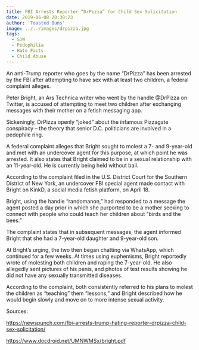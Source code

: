 ```yaml
---
title: FBI Arrests Reporter “DrPizza” for Child Sex Solicitation
date: 2019-06-08 20:30:23
author: 'Toasted Buns'
image: ../../images/drpizza.jpg
tags:
  - SJW
  - Pedophilia
  - Hate Facts
  - Child Abuse
---
```


An anti-Trump reporter who goes by the name “DrPizza” has been arrested by the FBI after attempting to have sex with at least two children, a federal complaint alleges.

Peter Bright, an Ars Technica writer who went by the handle @DrPizza on Twitter, is accused of attempting to meet two children after exchanging messages with their mother on a fetish messaging app.

Sickeningly, DrPizza openly “joked” about the infamous Pizzagate conspiracy – the theory that senior D.C. politicians are involved in a pedophile ring.


<script async src="//pagead2.googlesyndication.com/pagead/js/adsbygoogle.js"></script><ins class="adsbygoogle" style="display:block; text-align:center;"  data-ad-layout="in-article"  data-ad-format="fluid"  data-ad-client="ca-pub-2164900147810573"  data-ad-slot="8817307412"></ins><script>(adsbygoogle = window.adsbygoogle || []).push({});</script>

A federal complaint alleges that Bright sought to molest a 7- and 9-year-old and met with an undercover agent for this purpose, at which point he was arrested. It also states that Bright claimed to be in a sexual relationship with an 11-year-old. He is currently being held without bail.

According to the complaint filed in the U.S. District Court for the Southern District of New York, an undercover FBI special agent made contact with Bright on KinkD, a social media fetish platform, on April 18.

Bright, using the handle “randomanon,” had responded to a message the agent posted a day prior in which she purported to be a mother seeking to connect with people who could teach her children about “birds and the bees.”

The complaint states that in subsequent messages, the agent informed Bright that she had a 7-year-old daughter and 9-year-old son.

At Bright’s urging, the two then began chatting via WhatsApp, which continued for a few weeks. At times using euphemisms, Bright reportedly wrote of molesting both children and raping the 7-year-old. He also allegedly sent pictures of his penis, and photos of test results showing he did not have any sexually transmitted diseases.

According to the complaint, both consistently referred to his plans to molest the children as “teaching” them “lessons,” and Bright described how he would begin slowly and move on to more intense sexual activity.

Sources:

https://newspunch.com/fbi-arrests-trump-hating-reporter-drpizza-child-sex-solicitation/

https://www.docdroid.net/UMNWMSx/bright.pdf
